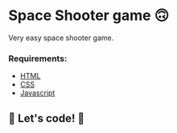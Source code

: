 # Space Shooter game 🙃

Very easy space shooter game. 

### Requirements:

* [HTML](https://www.w3schools.com/html/)
* [CSS](https://developer.mozilla.org/pt-BR/docs/Web/CSS)
* [Javascript](https://developer.mozilla.org/pt-BR/docs/Web/JavaScript)
 


## 🚀 Let's code! 🚀

